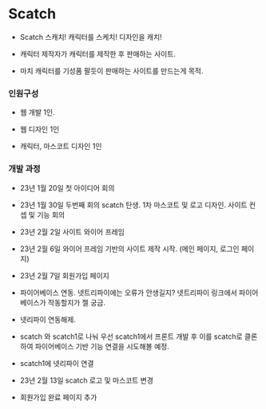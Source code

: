 # Scatch

- Scatch 스캐치! 캐릭터를 스케치! 디자인을 캐치!

- 캐릭터 제작자가 캐릭터를 제작한 후 판매하는 사이트.

- 마치 캐릭터를 기성품 팔듯이 판매하는 사이트를 만드는게 목적.

### 인원구성

- 웹 개발 1인.

- 웹 디자인 1인

- 캐릭터, 마스코트 디자인 1인

### 개발 과정
- 23년 1월 20일 첫 아이디어 회의

- 23년 1월 30일 두번째 회의 scatch 탄생. 1차 마스코트 및 로고 디자인. 사이트 컨셉 및 기능 회의

- 23년 2월 2일 사이트 와이어 프레임

- 23년 2월 6일 와이어 프레임 기반의 사이트 제작 시작. (메인 페이지, 로그인 페이지)

- 23년 2월 7일 회원가입 페이지

- 파이어베이스 연동. 넷트리파이에는 오류가 안생길지? 넷트리파이 링크에서 파이어 베이스가 작동할지가 젤 궁금.

- 넷리파이 연동해제.

- scatch 와 scatch1로 나눠 우선 scatch1에서 프론트 개발 후 이를 scatch로 클론하여 파이어베이스 기반 기능 연결을 시도해볼 예정.

- scatch1에 넷리파이 연결

- 23년 2월 13일 scatch 로고 및 마스코트 변경

- 회원가입 완료 페이지 추가